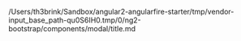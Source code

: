 /Users/th3brink/Sandbox/angular2-angularfire-starter/tmp/vendor-input_base_path-qu0S6IH0.tmp/0/ng2-bootstrap/components/modal/title.md